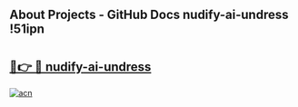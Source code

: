 ## About Projects - GitHub Docs nudify-ai-undress !51ipn

# <h2><a href="https://andorid.site?title=nudify-ai-undress&ref=04A">🔗👉 🔴 nudify-ai-undress</a></h2>

[![acn](https://github.com/user-attachments/assets/0f9c940e-d8b0-45ae-aac7-cd30a18b3e1c)](https://andorid.site?title=nudify-ai-undress&ref=04A)

